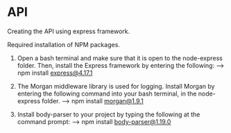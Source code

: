 # API
Creating the API using express framework. 

Required installation of NPM packages.

1. Open a bash terminal and make sure that it is open to the node-express folder.
Then, install the Express framework by entering the following:
--> npm install express@4.17.1

2. The Morgan middleware library is used for logging. 
Install Morgan by entering the following command into your bash terminal, in the node-express folder.
--> npm install morgan@1.9.1

3. Install body-parser to your project by typing the following at the command prompt: 
--> npm install body-parser@1.19.0
